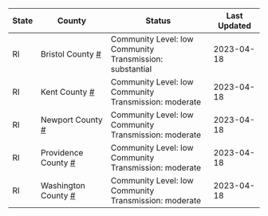 State | County | Status | Last Updated
--- | --- | --- | --- 
RI | Bristol County <a href="#bristol_county">#</a> | <a name="bristol_county"></a>Community Level: low<br/>Community Transmission: substantial | 2023-04-18
RI | Kent County <a href="#kent_county">#</a> | <a name="kent_county"></a>Community Level: low<br/>Community Transmission: moderate | 2023-04-18
RI | Newport County <a href="#newport_county">#</a> | <a name="newport_county"></a>Community Level: low<br/>Community Transmission: moderate | 2023-04-18
RI | Providence County <a href="#providence_county">#</a> | <a name="providence_county"></a>Community Level: low<br/>Community Transmission: moderate | 2023-04-18
RI | Washington County <a href="#washington_county">#</a> | <a name="washington_county"></a>Community Level: low<br/>Community Transmission: moderate | 2023-04-18
